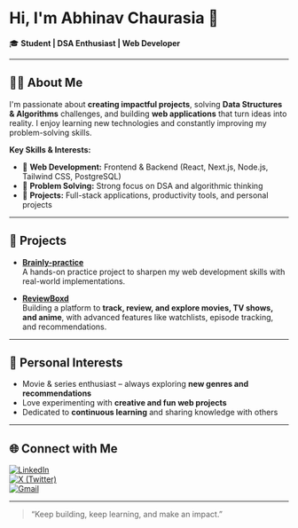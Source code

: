 # Hi, I'm Abhinav Chaurasia 👋

🎓 **Student | DSA Enthusiast | Web Developer**

---

## 👨‍💻 About Me

I'm passionate about **creating impactful projects**, solving **Data Structures & Algorithms** challenges, and building **web applications** that turn ideas into reality. I enjoy learning new technologies and constantly improving my problem-solving skills.  

**Key Skills & Interests:**
- 🔹 **Web Development:** Frontend & Backend (React, Next.js, Node.js, Tailwind CSS, PostgreSQL)
- 🔹 **Problem Solving:** Strong focus on DSA and algorithmic thinking
- 🔹 **Projects:** Full-stack applications, productivity tools, and personal projects

---

## 🚀 Projects

- **[Brainly-practice](https://github.com/abhinavv016/Brainly-practice)**  
  A hands-on practice project to sharpen my web development skills with real-world implementations.

- **[ReviewBoxd](https://github.com/abhinavv016/ReviewBoxd)**  
  Building a platform to **track, review, and explore movies, TV shows, and anime**, with advanced features like watchlists, episode tracking, and recommendations.

---

## 🍿 Personal Interests

- Movie & series enthusiast – always exploring **new genres and recommendations**  
- Love experimenting with **creative and fun web projects**  
- Dedicated to **continuous learning** and sharing knowledge with others

---

## 🌐 Connect with Me

[![LinkedIn](https://img.shields.io/badge/LinkedIn-abhinavv016-blue?logo=linkedin)](https://www.linkedin.com/in/abhinavv016/)  
[![X (Twitter)](https://img.shields.io/badge/X-abhinavv016-black?logo=x)](https://x.com/abhinavv016)  
[![Gmail](https://img.shields.io/badge/Gmail-abhichaurasia016@gmail.com-red?logo=gmail)](mailto:abhichaurasia016@gmail.com)

---

> “Keep building, keep learning, and make an impact.”
